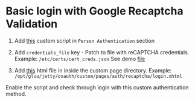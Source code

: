 # Basic login with Google Recaptcha Validation

1. Add [this](BasicRecaptchaExternalAuthenticator.py) custom script in `Person Authentication` section

2. Add `credentials_file` key - Patch to file with reCAPTCHA credentials.
   Example: `/etc/certs/cert_creds.json`
   See demo [file](cert_creds.json)

3. Add [this](login.xhtml) html file in inside the custom page directory.
    Example: `/opt/gluu/jetty/oxauth/custom/pages/auth/recaptcha/login.xhtml`

Enable the script and check through login with this custom authentication method.
